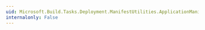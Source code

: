 ```yaml
---
uid: Microsoft.Build.Tasks.Deployment.ManifestUtilities.ApplicationManifest.XmlSuiteName
internalonly: False
---
```


